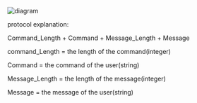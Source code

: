 
![diagram](https://github.com/tox1234/2.7/assets/102309965/3019c08a-eb13-48de-88d3-02143dc6f39f)

protocol explanation:

Command_Length + Command + Message_Length + Message


command_Length = the length of the command(integer)


Command = the command of the user(string)


Message_Length = the length of the message(integer)


Message = the message of the user(string)

